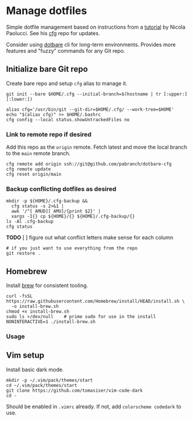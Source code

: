 # Manage dotfiles

Simple dotfile management based on instructions from a
[tutorial](https://www.atlassian.com/git/tutorials/dotfiles) by Nicola Paolucci.
See his [cfg](https://github.com/durdn/cfg) repo for updates.

Consider using [dotbare](https://github.com/kazhala/dotbare#readme) cli for
long-term environments. Provides more features and "fuzzy" commands for any
Git repo.

## Initialize bare Git repo

Create bare repo and setup `cfg` alias to manage it.
```
git init --bare $HOME/.cfg --initial-branch=$(hostname | tr [:upper:] [:lower:])

alias cfg='/usr/bin/git --git-dir=$HOME/.cfg/ --work-tree=$HOME'
echo "$(alias cfg)" >> $HOME/.bashrc
cfg config --local status.showUntrackedFiles no
```

### Link to remote repo if desired

Add this repo as the `origin` remote. Fetch latest and move the local branch to
the `main` remote branch.
```
cfg remote add origin ssh://git@github.com/pabranch/dotbare-cfg
cfg remote update
cfg reset origin/main
```

### Backup conflicting dotfiles as desired

```
mkdir -p ${HOME}/.cfg-backup &&
  cfg status -s 2>&1 |
  awk '/^[ AMUD][ AMU]/{print $2}' |
  xargs -I{} cp ${HOME}/{} ${HOME}/.cfg-backup/{}
ls -Al .cfg-backup
cfg status
```
**TODO**
[ ] figure out what conflict letters make sense for each column

```
# if you just want to use everything from the repo
git restore .
```

## Homebrew

Install [brew](https://brew.sh) for consistent tooling.

```
curl -fsSL https://raw.githubusercontent.com/Homebrew/install/HEAD/install.sh \
  -o install-brew.sh
chmod +x install-brew.sh
sudo ls >/dev/null    # prime sudo for use in the install
NONINTERACTIVE=1 ./install-brew.sh
```

### Usage

## Vim setup

Install basic dark mode.
```
mkdir -p ~/.vim/pack/themes/start
cd ~/.vim/pack/themes/start
git clone https://github.com/tomasiser/vim-code-dark
cd -
```
Should be enabled in `.vimrc` already. If not, add `colorscheme codedark` to use.
